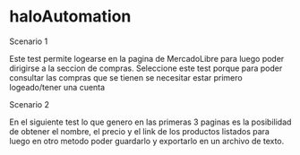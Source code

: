 # haloAutomation

Scenario 1

Este test permite logearse en la pagina de MercadoLibre para luego poder dirigirse a la seccion de compras. Seleccione este test porque para poder consultar las compras que se tienen se necesitar estar primero logeado/tener una cuenta

Scenario 2 

En el siguiente test lo que genero en las primeras 3 paginas es la posibilidad de obtener el nombre, el precio y el link de los productos listados para luego en otro metodo poder guardarlo y exportarlo en un archivo de texto.
